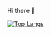 
 Hi there 👋

[![Top Langs](https://github-readme-stats.vercel.app/api/top-langs/?Freaky1122=anuraghazra)](https://github.com/anuraghazra/github-readme-stats)
